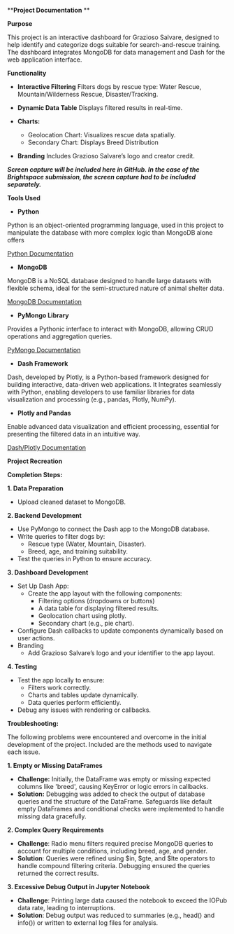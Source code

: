 ****Project Documentation**
**

**Purpose**

This project is an interactive dashboard for Grazioso Salvare, designed to help identify and categorize dogs suitable for search-and-rescue training. The dashboard integrates MongoDB for data management and Dash for the web application interface.

**Functionality**
- **Interactive Filtering**
Filters dogs by rescue type: Water Rescue, Mountain/Wilderness Rescue, Disaster/Tracking.

- **Dynamic Data Table**
Displays filtered results in real-time.

- **Charts:**
  - Geolocation Chart: Visualizes rescue data spatially.
  - Secondary Chart: Displays Breed Distribution
    
- **Branding**
Includes Grazioso Salvare’s logo and creator credit.

**_Screen capture will be included here in GitHub. In the case of the Brightspace submission, the screen capture had to be included separately._**

**Tools Used**

- **Python**
  
Python is an object-oriented programming language, used in this project to manipulate the database with more complex logic than MongoDB alone offers

[Python Documentation](https://www.python.org/)

- **MongoDB**
  
MongoDB is a NoSQL database designed to handle large datasets with flexible schema, ideal for the semi-structured nature of animal shelter data.

[MongoDB Documentation](https://www.mongodb.com/docs/)

- **PyMongo Library**
  
Provides a Pythonic interface to interact with MongoDB, allowing CRUD operations and aggregation queries.

[PyMongo Documentation](https://pymongo.readthedocs.io/)

- **Dash Framework**
  
Dash, developed by Plotly, is a Python-based framework designed for building interactive, data-driven web applications. It Integrates seamlessly with Python, enabling developers to use familiar libraries for data visualization and processing (e.g., pandas, Plotly, NumPy).

  - **Plotly and Pandas**
  
  Enable advanced data visualization and efficient processing, essential for presenting the filtered data in an intuitive way.

  [Dash/Plotly Documentation](https://dash.plotly.com/)

****Project Recreation****

**Completion Steps:**

**1\. Data Preparation**

- Upload cleaned dataset to MongoDB.

**2\. Backend Development**

- Use PyMongo to connect the Dash app to the MongoDB database.
- Write queries to filter dogs by:
  - Rescue type (Water, Mountain, Disaster).
  - Breed, age, and training suitability.
- Test the queries in Python to ensure accuracy.

**3\. Dashboard Development**

- Set Up Dash App:
  - Create the app layout with the following components:
    - Filtering options (dropdowns or buttons)
    - A data table for displaying filtered results.
    - Geolocation chart using plotly.
    - Secondary chart (e.g., pie chart).
- Configure Dash callbacks to update components dynamically based on user actions.
- Branding
  - Add Grazioso Salvare’s logo and your identifier to the app layout.

**4\. Testing**

- Test the app locally to ensure:
  - Filters work correctly.
  - Charts and tables update dynamically.
  - Data queries perform efficiently.
- Debug any issues with rendering or callbacks.

**Troubleshooting:**

The following problems were encountered and overcome in the initial development of the project. Included are the methods used to navigate each issue.

**1\. Empty or Missing DataFrames**

- **Challenge:** Initially, the DataFrame was empty or missing expected columns like 'breed', causing KeyError or logic errors in callbacks.
- **Solution:** Debugging was added to check the output of database queries and the structure of the DataFrame. Safeguards like default empty DataFrames and conditional checks were implemented to handle missing data gracefully.

**2\. Complex Query Requirements**

- **Challenge**: Radio menu filters required precise MongoDB queries to account for multiple conditions, including breed, age, and gender.
- **Solution**: Queries were refined using $in, $gte, and $lte operators to handle compound filtering criteria. Debugging ensured the queries returned the correct results.

**3\. Excessive Debug Output in Jupyter Notebook**

- **Challenge**: Printing large data caused the notebook to exceed the IOPub data rate, leading to interruptions.
- **Solution**: Debug output was reduced to summaries (e.g., head() and info()) or written to external log files for analysis.
